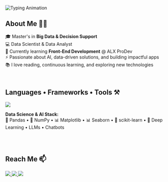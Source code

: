 <!-- Typing SVG Header -->
![Typing Animation](https://readme-typing-svg.herokuapp.com/?font=Righteous&size=25&duration=4000&color=a855f7&lines=Data+is+the+new+oil+📊;Hello+World+🌍;I'm+Meryem+Maftouh+✨;)


## About Me 🙌🏻
🎓 Master's in **Big Data & Decision Support**  
💻 Data Scientist & Data Analyst  
🌱 Currently learning **Front-End Development** @ ALX ProDev  
⚡ Passionate about AI, data-driven solutions, and building impactful apps  
📚 I love reading, continuous learning, and exploring new technologies  

<br>

## Languages • Frameworks • Tools ⚒
<a href="https://skillicons.dev">
  <img src="https://skillicons.dev/icons?i=c,cpp,java,python,html,css,js,php,laravel,react,nextjs,ts,mysql,git,github,vscode,figma" />
</a>

<br>

**Data Science & AI Stack:**  
🐼 Pandas • 🔢 NumPy • 📊 Matplotlib • 📊 Seaborn • 🤖 scikit-learn • 🧠 Deep Learning • LLMs • Chatbots  

<br>

<!-- ## Statistics ⚡
<div style="display:flex;flex-direction:row;justify-content:center;">
  <img height="190" src="https://github-readme-stats-salesp07.vercel.app/api?username=MeryemMaftouh&count_private=true&show_icons=true&theme=github_dark_dimmed&rank_icon=github&hide_border=true&border_radius=0" alt="readme stats" />
  <img height="190" src="https://github-readme-stats.vercel.app/api/top-langs?username=MeryemMaftouh&show_icons=true&locale=en&layout=compact&theme=github_dark_dimmed&hide_border=true&border_radius=0&size_weight=0.5&count_weight=0.5&exclude_repo=github-readme-stats" alt="top languages" />
</div> -->

<br>

## Reach Me 📫
<a href="mailto:meryemmaftouh744@gmail.com" target="_blank">
  <img src="https://img.shields.io/badge/Gmail-333333?style=for-the-badge&logo=gmail&logoColor=red" />
</a>

<a href="https://www.linkedin.com/in/meryem-maftouh/" target="_blank">
  <img src="https://img.shields.io/badge/LinkedIn-0077B5?style=for-the-badge&logo=linkedin&logoColor=white" />
</a>

<a href="https://github.com/MeryemMaftouh" target="_blank">
  <img src="https://img.shields.io/badge/GitHub-181717?style=for-the-badge&logo=github&logoColor=white" />
</a>

<!-- Profile Views (optional) -->
<!-- <img align="right" src="https://komarev.com/ghpvc/?username=MeryemMaftouh&label=Profile%20views&color=0e75b6&style=flat" alt="MeryemMaftouh" /> -->
